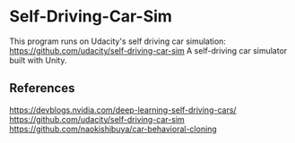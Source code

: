 # Self-Driving-Car-Sim

This program runs on Udacity's self driving car simulation: https://github.com/udacity/self-driving-car-sim 
A self-driving car simulator built with Unity. 




## References

https://devblogs.nvidia.com/deep-learning-self-driving-cars/   
https://github.com/udacity/self-driving-car-sim     
https://github.com/naokishibuya/car-behavioral-cloning
